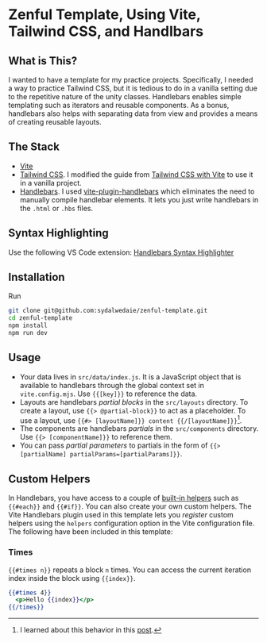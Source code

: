 # Zenful Template, Using Vite, Tailwind CSS, and Handlbars

## What is This?

I wanted to have a template for my practice projects. Specifically, I needed a way to practice Tailwind CSS, but it is tedious to do in a vanilla setting due to the repetitive nature of the unity classes. Handlebars enables simple templating such as iterators and reusable components. As a bonus, handlebars also helps with separating data from view and provides a means of creating reusable layouts.

## The Stack

- [Vite](https://vitejs.dev/guide/)
- [Tailwind CSS](https://tailwindcss.com/). I modified the guide from [Tailwind CSS with Vite](https://tailwindcss.com/docs/guides/vite) to use it in a vanilla project.
- [Handlebars](https://handlebarsjs.com/). I used [vite-plugin-handlebars](https://www.npmjs.com/package/vite-plugin-handlebars) which eliminates the need to manually compile handlebar elements. It lets you just write handlebars in the `.html` or `.hbs` files.

## Syntax Highlighting

Use the following VS Code extension: [Handlebars Syntax Highlighter](https://marketplace.visualstudio.com/items?itemName=CarlSaqui.handlebars-syntax-highlighter)

## Installation

Run

```sh
git clone git@github.com:sydalwedaie/zenful-template.git
cd zenful-template
npm install
npm run dev
```

## Usage

- Your data lives in `src/data/index.js`. It is a JavaScript object that is available to handlebars through the global context set in `vite.config.mjs`. Use `{{[key]}}` to reference the data.
- Layouts are handlebars _partial blocks_ in the `src/layouts` directory. To create a layout, use `{{> @partial-block}}` to act as a placeholder. To use a layout, use `{{#> [layoutName]}} content {{/[layoutName]}}`[^1].
- The components are handlebars _partials_ in the `src/components` directory. Use `{{> [componentName]}}` to reference them.
- You can pass _partial parameters_ to partials in the form of `{{> [partialName] partialParams=[partialParams]}}`.

## Custom Helpers

In Handlebars, you have access to a couple of [built-in helpers](https://handlebarsjs.com/guide/builtin-helpers.html#lookup) such as `{{#each}}` and `{{#if}}`. You can also create your own custom helpers. The Vite Handlebars plugin used in this template lets you _register_ custom helpers using the `helpers` configuration option in the Vite configuration file. The following have been included in this template:

### Times

`{{#times n}}` repeats a block `n` times. You can access the current iteration index inside the block using `{{index}}`.

```hbs
{{#times 4}}
  <p>Hello {{index}}</p>
{{/times}}
```

[^1]: I learned about this behavior in this [post](https://cloudfour.com/thinks/the-hidden-power-of-handlebars-partials/).
